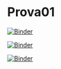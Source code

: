 # Prova01

[![Binder](https://mybinder.org/badge_logo.svg)](https://mybinder.org/v2/gh/Sara-3D/Prova01/main?labpath=07_OpenSlicer.ipynb)



[![Binder](https://mybinder.org/badge_logo.svg)](https://mybinder.org/v2/gh/Sara-3D/Prova01/main?labpath=07_OpenSlicer.ipynb)


[![Binder](https://mybinder.org/badge_logo.svg)](https://mybinder.org/v2/gh/Sara-3D/Prova01/main?labpath=voila%2Frender%2Fpath%2Fto%2F07_OpenSlicer.ipynb)
